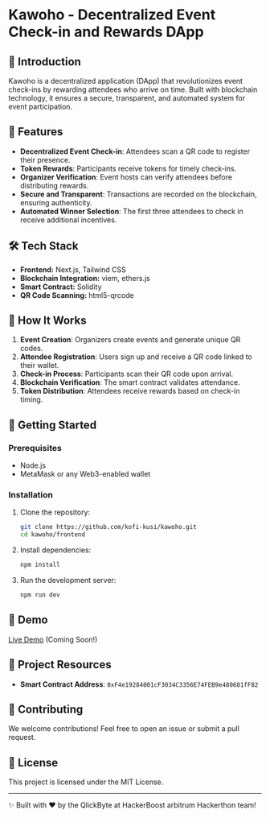 # Kawoho - Decentralized Event Check-in and Rewards DApp

## 🚀 Introduction
Kawoho is a decentralized application (DApp) that revolutionizes event check-ins by rewarding attendees who arrive on time. Built with blockchain technology, it ensures a secure, transparent, and automated system for event participation.

## 🎯 Features
- **Decentralized Event Check-in**: Attendees scan a QR code to register their presence.
- **Token Rewards**: Participants receive tokens for timely check-ins.
- **Organizer Verification**: Event hosts can verify attendees before distributing rewards.
- **Secure and Transparent**: Transactions are recorded on the blockchain, ensuring authenticity.
- **Automated Winner Selection**: The first three attendees to check in receive additional incentives.

## 🛠️ Tech Stack
- **Frontend:** Next.js, Tailwind CSS
- **Blockchain Integration:** viem, ethers.js
- **Smart Contract:** Solidity
- **QR Code Scanning:** html5-qrcode

## 📌 How It Works
1. **Event Creation**: Organizers create events and generate unique QR codes.
2. **Attendee Registration**: Users sign up and receive a QR code linked to their wallet.
3. **Check-in Process**: Participants scan their QR code upon arrival.
4. **Blockchain Verification**: The smart contract validates attendance.
5. **Token Distribution**: Attendees receive rewards based on check-in timing.

## 🚀 Getting Started
### Prerequisites
- Node.js
- MetaMask or any Web3-enabled wallet

### Installation
1. Clone the repository:
   ```bash
   git clone https://github.com/kofi-kusi/kawoho.git
   cd kawoho/frontend
   ```
2. Install dependencies:
   ```bash
   npm install
   ```
3. Run the development server:
   ```bash
   npm run dev
   ```
   
## 🎥 Demo
[Live Demo](#) (Coming Soon!)

## 📂 Project Resources
- **Smart Contract Address**: `0xF4e19284001cF3034C3356E74FEB9e480681fF82`

## 🤝 Contributing
We welcome contributions! Feel free to open an issue or submit a pull request.

## 📜 License
This project is licensed under the MIT License.

---

✨ Built with ❤️ by the QlickByte at HackerBoost arbitrum Hackerthon team!
